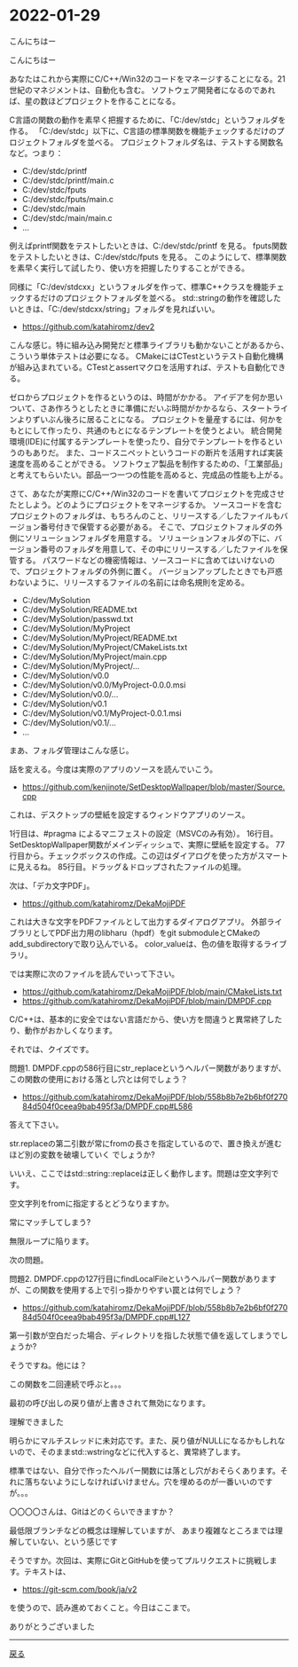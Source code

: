 # 2022-01-29

こんにちはー

こんにちはー

あなたはこれから実際にC/C++/Win32のコードをマネージすることになる。21世紀のマネジメントは、自動化も含む。
ソフトウェア開発者になるのであれば、星の数ほどプロジェクトを作ることになる。

C言語の関数の動作を素早く把握するために、「C:/dev/stdc」というフォルダを作る。
「C:/dev/stdc」以下に、C言語の標準関数を機能チェックするだけのプロジェクトフォルダを並べる。
プロジェクトフォルダ名は、テストする関数名など。つまり：

 - C:/dev/stdc/printf
 - C:/dev/stdc/printf/main.c
 - C:/dev/stdc/fputs
 - C:/dev/stdc/fputs/main.c
 - C:/dev/stdc/main
 - C:/dev/stdc/main/main.c
 - ...

例えばprintf関数をテストしたいときは、C:/dev/stdc/printf を見る。
fputs関数をテストしたいときは、C:/dev/stdc/fputs を見る。
このようにして、標準関数を素早く実行して試したり、使い方を把握したりすることができる。

同様に「C:/dev/stdcxx」というフォルダを作って、標準C++クラスを機能チェックするだけのプロジェクトフォルダを並べる。
std::stringの動作を確認したいときは、「C:/dev/stdcxx/string」フォルダを見ればいい。

- https://github.com/katahiromz/dev2

こんな感じ。特に組み込み開発だと標準ライブラリも動かないことがあるから、こういう単体テストは必要になる。
CMakeにはCTestというテスト自動化機構が組み込まれている。CTestとassertマクロを活用すれば、テストも自動化できる。

ゼロからプロジェクトを作るというのは、時間がかかる。
アイデアを何か思いついて、さあ作ろうとしたときに準備にだいぶ時間がかかるなら、スタートラインよりずいぶん後ろに居ることになる。
プロジェクトを量産するには、何かをもとにして作ったり、共通のもとになるテンプレートを使うとよい。
統合開発環境(IDE)に付属するテンプレートを使ったり、自分でテンプレートを作るというのもありだ。
また、コードスニペットというコードの断片を活用すれば実装速度を高めることができる。
ソフトウェア製品を制作するための、「工業部品」と考えてもらいたい。部品一つ一つの性能を高めると、完成品の性能も上がる。

さて、あなたが実際にC/C++/Win32のコードを書いてプロジェクトを完成させたとしよう。どのようにプロジェクトをマネージするか。
ソースコードを含むプロジェクトのフォルダは、もちろんのこと、リリースする／したファイルもバージョン番号付きで保管する必要がある。
そこで、プロジェクトフォルダの外側にソリューションフォルダを用意する。
ソリューションフォルダの下に、バージョン番号のフォルダを用意して、その中にリリースする／したファイルを保管する。
パスワードなどの機密情報は、ソースコードに含めてはいけないので、プロジェクトフォルダの外側に置く。
バージョンアップしたときでも戸惑わないように、リリースするファイルの名前には命名規則を定める。

 - C:/dev/MySolution
 - C:/dev/MySolution/README.txt
 - C:/dev/MySolution/passwd.txt
 - C:/dev/MySolution/MyProject
 - C:/dev/MySolution/MyProject/README.txt
 - C:/dev/MySolution/MyProject/CMakeLists.txt
 - C:/dev/MySolution/MyProject/main.cpp
 - C:/dev/MySolution/MyProject/...
 - C:/dev/MySolution/v0.0
 - C:/dev/MySolution/v0.0/MyProject-0.0.0.msi
 - C:/dev/MySolution/v0.0/...
 - C:/dev/MySolution/v0.1
 - C:/dev/MySolution/v0.1/MyProject-0.0.1.msi
 - C:/dev/MySolution/v0.1/...
 - ...

まあ、フォルダ管理はこんな感じ。

話を変える。今度は実際のアプリのソースを読んでいこう。

- https://github.com/kenjinote/SetDesktopWallpaper/blob/master/Source.cpp

これは、デスクトップの壁紙を設定するウィンドウアプリのソース。

1行目は、#pragma によるマニフェストの設定（MSVCのみ有効）。
16行目。SetDesktopWallpaper関数がメインディッシュで、実際に壁紙を設定する。
77行目から。チェックボックスの作成。この辺はダイアログを使った方がスマートに見えるね。
85行目。ドラッグ＆ドロップされたファイルの処理。

次は、「デカ文字PDF」。

- https://github.com/katahiromz/DekaMojiPDF

これは大きな文字をPDFファイルとして出力するダイアログアプリ。
外部ライブラリとしてPDF出力用のlibharu（hpdf）をgit submoduleとCMakeのadd_subdirectoryで取り込んでいる。
color_valueは、色の値を取得するライブラリ。

では実際に次のファイルを読んでいって下さい。

- https://github.com/katahiromz/DekaMojiPDF/blob/main/CMakeLists.txt
- https://github.com/katahiromz/DekaMojiPDF/blob/main/DMPDF.cpp

C/C++は、基本的に安全ではない言語だから、使い方を間違うと異常終了したり、動作がおかしくなります。

それでは、クイズです。

問題1. DMPDF.cppの586行目にstr_replaceというヘルパー関数がありますが、この関数の使用における落とし穴とは何でしょう？

- https://github.com/katahiromz/DekaMojiPDF/blob/558b8b7e2b6bf0f27084d504f0ceea9bab495f3a/DMPDF.cpp#L586

答えて下さい。

str.replaceの第二引数が常にfromの長さを指定しているので、置き換えが進むほど別の変数を破壊していく
でしょうか?

いいえ、ここではstd::string::replaceは正しく動作します。問題は空文字列です。

空文字列をfromに指定するとどうなりますか。

常にマッチしてしまう?

無限ループに陥ります。

次の問題。

問題2. DMPDF.cppの127行目にfindLocalFileというヘルパー関数がありますが、この関数を使用する上で引っ掛かりやすい罠とは何でしょう？

- https://github.com/katahiromz/DekaMojiPDF/blob/558b8b7e2b6bf0f27084d504f0ceea9bab495f3a/DMPDF.cpp#L127

第一引数が空白だった場合、ディレクトリを指した状態で値を返してしまうでしょうか?

そうですね。他には？

この関数を二回連続で呼ぶと。。。

最初の呼び出しの戻り値が上書きされて無効になります。

理解できました

明らかにマルチスレッドに未対応です。また、戻り値がNULLになるかもしれないので、そのままstd::wstringなどに代入すると、異常終了します。

標準ではない、自分で作ったヘルパー関数には落とし穴がおそらくあります。それに落ちないようにしなければいけません。穴を埋めるのが一番いいのですが。。。

〇〇〇〇さんは、Gitはどのくらいできますか？

最低限ブランチなどの概念は理解していますが、
あまり複雑なところまでは理解していない、という感じです

そうですか。次回は、実際にGitとGitHubを使ってプルリクエストに挑戦します。テキストは、

- https://git-scm.com/book/ja/v2

を使うので、読み進めておくこと。今日はここまで。

ありがとうございました

---

[戻る](2023-01-22.md)
